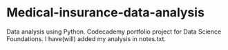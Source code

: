 # Medical-insurance-data-analysis
Data analysis using Python. Codecademy portfolio project for Data Science Foundations.
I have(will) added my analysis in notes.txt.
